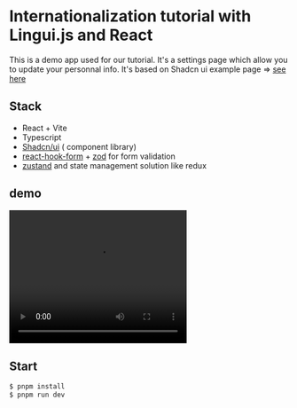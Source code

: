 # Internationalization tutorial with Lingui.js and React

This is a demo app used for our tutorial.
It's a settings page which allow you to update your personnal info.
It's based on Shadcn ui example page => [see here](https://ui.shadcn.com/examples/forms)

## Stack

- React + Vite
- Typescript
- [Shadcn/ui](https://ui.shadcn.com/) ( component library)
- [react-hook-form](https://react-hook-form.com/) + [zod](https://zod.dev/) for form validation
- [zustand](https://zustand.docs.pmnd.rs/getting-started/introduction) and state management solution like redux

## demo

<video src="https://github.com/user-attachments/assets/c2229984-6ee3-41dd-9828-cbd3e3b4b950" width="320" height="240" controls></video>

## Start

```bash
$ pnpm install
$ pnpm run dev
```

